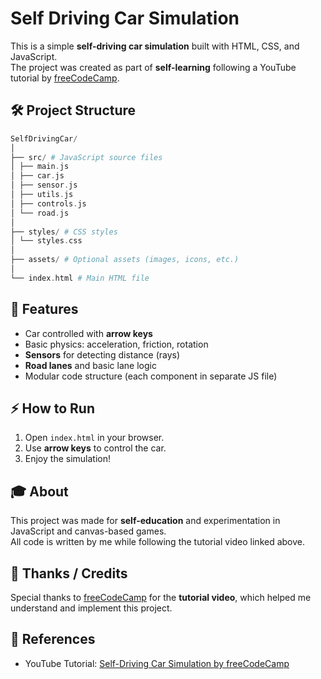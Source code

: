 # Self Driving Car Simulation

This is a simple **self-driving car simulation** built with HTML, CSS, and JavaScript.  
The project was created as part of **self-learning** following a YouTube tutorial by [freeCodeCamp](https://www.youtube.com/@freecodecamp).

## 🛠️ Project Structure

```php
SelfDrivingCar/
│
├── src/ # JavaScript source files
│ ├── main.js
│ ├── car.js
│ ├── sensor.js
│ ├── utils.js
│ ├── controls.js
│ └── road.js
│
├── styles/ # CSS styles
│ └── styles.css
│
├── assets/ # Optional assets (images, icons, etc.)
│
└── index.html # Main HTML file
```


## 🚗 Features

- Car controlled with **arrow keys**
- Basic physics: acceleration, friction, rotation
- **Sensors** for detecting distance (rays)
- **Road lanes** and basic lane logic
- Modular code structure (each component in separate JS file)

## ⚡ How to Run

1. Open `index.html` in your browser.  
2. Use **arrow keys** to control the car.  
3. Enjoy the simulation!

## 🎓 About

This project was made for **self-education** and experimentation in JavaScript and canvas-based games.  
All code is written by me while following the tutorial video linked above.

## 🙏 Thanks / Credits

Special thanks to [freeCodeCamp](https://www.youtube.com/@freecodecamp) for the **tutorial video**, which helped me understand and implement this project.  

## 🔗 References

- YouTube Tutorial: [Self-Driving Car Simulation by freeCodeCamp](https://www.youtube.com/watch?v=Rs_rAxEsAvI&t=3631s)
